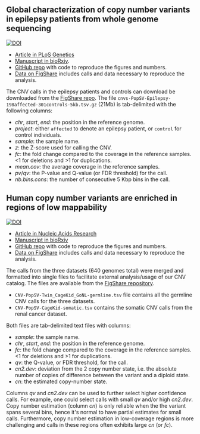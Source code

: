 ## Global characterization of copy number variants in epilepsy patients from whole genome sequencing

[![DOI](https://zenodo.org/badge/DOI/10.5281/zenodo.1002893.svg)](https://doi.org/10.5281/zenodo.1002893)

+ [Article in PLoS Genetics](http://journals.plos.org/plosgenetics/article?id=10.1371/journal.pgen.1007285)
+ [Manuscript in bioRxiv](https://www.biorxiv.org/content/early/2018/03/05/199224).
+ [GitHub repo](https://github.com/jmonlong/epipopsv) with code to reproduce the figures and numbers.
+ [Data on FigShare](https://figshare.com/s/20dfdedcc4718e465185) includes calls and data necessary to reproduce the analysis.

The CNV calls in the epilepsy patients and controls can download be downloaded from the [FigShare repo](https://figshare.com/s/20dfdedcc4718e465185). The file `cnvs-PopSV-Epilepsy-198affected-301controls-5kb.tsv.gz` (21Mb) is tab-delimited with the following columns:

+ *chr*, *start*, *end*: the position in the reference genome.
+ *project*: either `affected` to denote an epilepsy patient, or `control` for control individuals.
+ *sample*: the sample name.
+ *z*: the Z-score used for calling the CNV.
+ *fc*: the fold change compared to the coverage in the reference samples. <1 for deletions and >1 for duplications.
+ *mean.cov*: the average coverage in the reference samples. 
+ *pv*/*qv*: the P-value and Q-value (or FDR threshold) for the call.
+ *nb.bins.cons*: the number of consecutive 5 Kbp bins in the call.


## Human copy number variants are enriched in regions of low mappability

[![DOI](https://zenodo.org/badge/DOI/10.5281/zenodo.1241137.svg)](https://doi.org/10.5281/zenodo.1241137)

+ [Article in Nucleic Acids Research](https://academic.oup.com/nar/article/46/14/7236/5042037)
+ [Manuscript in bioRxiv](https://www.biorxiv.org/content/early/2018/02/20/034165)
+ [GitHub repo](https://github.com/jmonlong/reppopsv) with code to reproduce the figures and numbers.
+ [Data on FigShare](https://figshare.com/articles/PopSV_Data_Scripts/2007630) includes calls and data necessary to reproduce the analysis.

The calls from the three datasets (640 genomes total) were merged and formatted into single files to facilitate external analysis/usage of our CNV catalog. The files are available from the [FigShare repository](https://figshare.com/articles/PopSV_Data_Scripts/2007630).

- `CNV-PopSV-Twin_CageKid_GoNL-germline.tsv` file contains all the germline CNV calls for the three datasets.
- `CNV-PopSV-CageKid-somatic.tsv` contains the somatic CNV calls from the renal cancer dataset.

Both files are tab-delimited text files with columns:

+ *sample*: the sample name.
+ *chr*, *start*, *end*: the position in the reference genome.
+ *fc*: the fold change compared to the coverage in the reference samples. <1 for deletions and >1 for duplications.
+ *qv*: the Q-value, or FDR threshold, for the call.
+ *cn2.dev*: deviation from the 2 copy number state, i.e. the absolute number of copies of difference between the variant and a diploid state.
+ *cn*: the estimated copy-number state.

Columns *qv* and *cn2.dev* can be used to further select higher confidence calls. For example, one could select calls with small *qv* and/or high *cn2.dev*. Copy number estimation (column *cn*) is only reliable when the the variant spans several bins, hence it's normal to have partial estimates for small calls. Furthermore, copy number estimation in low-coverage regions is more challenging and calls in these regions often exhibits large *cn* (or *fc*).


